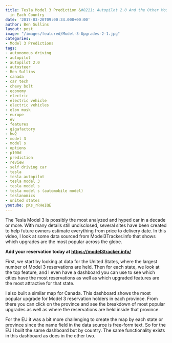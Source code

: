 ```yaml
---
title: Tesla Model 3 Prediction &#8211; Autopilot 2.0 And the Other Most Popular Options
  in Each Country
date: '2017-03-20T09:00:34.000+00:00'
author: Ben Sullins
layout: post
image: "/images/featured/Model-3-Upgrades-2-1.jpg"
categories:
- Model 3 Predictions
tags:
- autonomous driving
- autopilot
- autopilot 2.0
- autosteer
- Ben Sullins
- canada
- car tech
- chevy bolt
- economy
- electric
- electric vehicle
- electric vehicles
- elon musk
- europe
- ev
- features
- gigafactory
- hw2
- model 3
- model s
- options
- p100d
- prediction
- review
- self driving car
- tesla
- tesla autopilot
- tesla model 3
- tesla model s
- tesla model s (automobile model)
- teslanomics
- united states
youtube: pKs_rRHeIQE
---
```

The Tesla Model 3 is possibly the most analyzed and hyped car in a decade or more. With many details still undisclosed, several sites have been created to help future owners estimate everything from price to delivery date. In this video, I look at some data sourced from Model3Tracker.info that shows which upgrades are the most popular across the globe.

**Add your reservation today at <a href="https://model3tracker.info/" target="_blank">https://model3tracker.info/</a>**

First, we start by looking at data for the United States, where the largest number of Model 3 reservations are held. Then for each state, we look at the top feature, and I even have a dashboard you can use to see which cities have the most reservations as well as which upgraded features are the most attractive for that state.

I also built a similar map for Canada. This dashboard shows the most popular upgrade for Model 3 reservation holders in each province. From there you can click on the province and see the breakdown of most popular upgrades as well as where the reservations are held inside that province.

For the EU it was a bit more challenging to create the map by each state or province since the name field in the data source is free-form text. So for the EU I built the same dashboard but by country. The same functionality exists in this dashboard as does in the other two.
